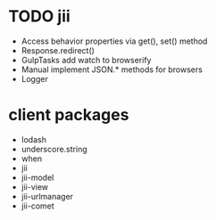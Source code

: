 
# TODO jii
- Access behavior properties via get(), set() method
- Response.redirect()
- GulpTasks add watch to browserify
- Manual implement JSON.* methods for browsers
- Logger

# client packages
- lodash
- underscore.string
- when
- jii
- jii-model
- jii-view
- jii-urlmanager
- jii-comet